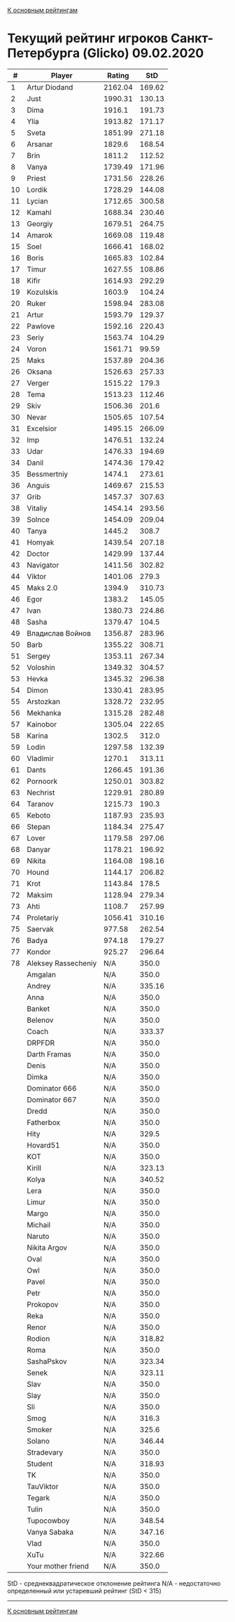 [К основным рейтингам](https://pee-kay.github.io/russian-wu-rating)
# Текущий рейтинг игроков Санкт-Петербурга (Glicko) 09.02.2020 #

| # |Player                             |Rating  |StD    |
|---|-----------------------------------|--------|-------|
|  1|Artur Diodand                      |2162.04 |169.62 |
|  2|Just                               |1990.31 |130.13 |
|  3|Dima                               |1916.1  |191.73 |
|  4|Ylia                               |1913.82 |171.17 |
|  5|Sveta                              |1851.99 |271.18 |
|  6|Arsanar                            |1829.6  |168.54 |
|  7|Brin                               |1811.2  |112.52 |
|  8|Vanya                              |1739.49 |171.96 |
|  9|Priest                             |1731.56 |228.26 |
| 10|Lordik                             |1728.29 |144.08 |
| 11|Lycian                             |1712.65 |300.58 |
| 12|Kamahl                             |1688.34 |230.46 |
| 13|Georgiy                            |1679.51 |264.75 |
| 14|Amarok                             |1669.08 |119.48 |
| 15|Soel                               |1666.41 |168.02 |
| 16|Boris                              |1665.83 |102.84 |
| 17|Timur                              |1627.55 |108.86 |
| 18|Kifir                              |1614.93 |292.29 |
| 19|Kozulskis                          |1603.9  |104.24 |
| 20|Ruker                              |1598.94 |283.08 |
| 21|Artur                              |1593.79 |129.37 |
| 22|Pawlove                            |1592.16 |220.43 |
| 23|Seriy                              |1563.74 |104.29 |
| 24|Voron                              |1561.71 |99.59  |
| 25|Maks                               |1537.89 |204.36 |
| 26|Oksana                             |1526.63 |257.33 |
| 27|Verger                             |1515.22 |179.3  |
| 28|Tema                               |1513.23 |112.46 |
| 29|Skiv                               |1506.36 |201.6  |
| 30|Nevar                              |1505.65 |107.54 |
| 31|Excelsior                          |1495.15 |266.09 |
| 32|Imp                                |1476.51 |132.24 |
| 33|Udar                               |1476.33 |194.69 |
| 34|Danil                              |1474.36 |179.42 |
| 35|Bessmertniy                        |1474.1  |273.61 |
| 36|Anguis                             |1469.67 |215.53 |
| 37|Grib                               |1457.37 |307.63 |
| 38|Vitaliy                            |1454.14 |293.56 |
| 39|Solnce                             |1454.09 |209.04 |
| 40|Tanya                              |1445.2  |308.7  |
| 41|Homyak                             |1439.54 |207.18 |
| 42|Doctor                             |1429.99 |137.44 |
| 43|Navigator                          |1411.56 |302.82 |
| 44|Viktor                             |1401.06 |279.3  |
| 45|Maks 2.0                           |1394.9  |310.73 |
| 46|Egor                               |1383.2  |145.05 |
| 47|Ivan                               |1380.73 |224.86 |
| 48|Sasha                              |1379.47 |104.5  |
| 49|Владислав Войнов                   |1356.87 |283.96 |
| 50|Barb                               |1355.22 |308.71 |
| 51|Sergey                             |1353.11 |267.34 |
| 52|Voloshin                           |1349.32 |304.57 |
| 53|Hevka                              |1345.32 |296.38 |
| 54|Dimon                              |1330.41 |283.95 |
| 55|Arstozkan                          |1328.72 |232.95 |
| 56|Mekhanka                           |1315.28 |282.48 |
| 57|Kainobor                           |1305.04 |222.65 |
| 58|Karina                             |1302.5  |312.0  |
| 59|Lodin                              |1297.58 |132.39 |
| 60|Vladimir                           |1270.1  |313.11 |
| 61|Dants                              |1266.45 |191.36 |
| 62|Pornoork                           |1250.01 |303.82 |
| 63|Nechrist                           |1229.91 |280.89 |
| 64|Taranov                            |1215.73 |190.3  |
| 65|Keboto                             |1187.93 |235.93 |
| 66|Stepan                             |1184.34 |275.47 |
| 67|Lover                              |1179.58 |297.06 |
| 68|Danyar                             |1178.21 |196.92 |
| 69|Nikita                             |1164.08 |198.16 |
| 70|Hound                              |1144.17 |206.82 |
| 71|Krot                               |1143.84 |178.5  |
| 72|Maksim                             |1128.94 |279.34 |
| 73|Ahti                               |1108.7  |257.99 |
| 74|Proletariy                         |1056.41 |310.16 |
| 75|Saervak                            |977.58  |262.54 |
| 76|Badya                              |974.18  |179.27 |
| 77|Kondor                             |925.27  |296.64 |
| 78|Aleksey Rassecheniy                |   N/A  |350.0  |
|   |Amgalan                            |   N/A  |350.0  |
|   |Andrey                             |   N/A  |335.16 |
|   |Anna                               |   N/A  |350.0  |
|   |Banket                             |   N/A  |350.0  |
|   |Belenov                            |   N/A  |350.0  |
|   |Coach                              |   N/A  |333.37 |
|   |DRPFDR                             |   N/A  |350.0  |
|   |Darth Framas                       |   N/A  |350.0  |
|   |Denis                              |   N/A  |350.0  |
|   |Dimka                              |   N/A  |350.0  |
|   |Dominator 666                      |   N/A  |350.0  |
|   |Dominator 667                      |   N/A  |350.0  |
|   |Dredd                              |   N/A  |350.0  |
|   |Fatherbox                          |   N/A  |350.0  |
|   |Hity                               |   N/A  |329.5  |
|   |Hovard51                           |   N/A  |350.0  |
|   |KOT                                |   N/A  |350.0  |
|   |Kirill                             |   N/A  |323.13 |
|   |Kolya                              |   N/A  |340.52 |
|   |Lera                               |   N/A  |350.0  |
|   |Limur                              |   N/A  |350.0  |
|   |Margo                              |   N/A  |350.0  |
|   |Michail                            |   N/A  |350.0  |
|   |Naruto                             |   N/A  |350.0  |
|   |Nikita Argov                       |   N/A  |350.0  |
|   |Oval                               |   N/A  |350.0  |
|   |Owl                                |   N/A  |350.0  |
|   |Pavel                              |   N/A  |350.0  |
|   |Petr                               |   N/A  |350.0  |
|   |Prokopov                           |   N/A  |350.0  |
|   |Reka                               |   N/A  |350.0  |
|   |Renor                              |   N/A  |350.0  |
|   |Rodion                             |   N/A  |318.82 |
|   |Roma                               |   N/A  |350.0  |
|   |SashaPskov                         |   N/A  |323.34 |
|   |Senek                              |   N/A  |323.11 |
|   |Slav                               |   N/A  |350.0  |
|   |Slay                               |   N/A  |350.0  |
|   |Sli                                |   N/A  |350.0  |
|   |Smog                               |   N/A  |316.3  |
|   |Smoker                             |   N/A  |325.6  |
|   |Solano                             |   N/A  |346.44 |
|   |Stradevary                         |   N/A  |350.0  |
|   |Student                            |   N/A  |318.93 |
|   |TK                                 |   N/A  |350.0  |
|   |TauViktor                          |   N/A  |350.0  |
|   |Tegark                             |   N/A  |350.0  |
|   |Tulin                              |   N/A  |350.0  |
|   |Tupocowboy                         |   N/A  |348.54 |
|   |Vanya Sabaka                       |   N/A  |347.16 |
|   |Vlad                               |   N/A  |350.0  |
|   |XuTu                               |   N/A  |322.66 |
|   |Your mother friend                 |   N/A  |350.0  |

StD - среднеквадратическое отклонение рейтинга
N/A - недостаточно определенный или устаревший рейтинг (StD < 315)

---

[К основным рейтингам](https://pee-kay.github.io/russian-wu-rating)

